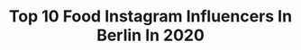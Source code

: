 ---
title: Top 10 Food Instagram Influencers In Berlin In 2020
description: >-
  Find top food Instagram influencers in Berlin in 2020. Most popular hashtags: #foodberlin #berlin #hummuslover #berlinblogger.
platform: Instagram
profiles:
  - username: "foodistisch"
    fullname: >-
      Berlin Food Traveller 🇩🇪🇻🇳
    location: "Germany"
    followers: 6488
    engagement: 656
    commentsToLikes: 0.224067
    id: ck5ch7rmgq99x0i11thtdnstq
    verified: false
    hashtags: "#waffles, #instamood, #burger, #currynight"
  - username: "healthymealsberlin"
    fullname: >-
      Healthy Meals Berlin
    location: "Germany"
    followers: 65388
    engagement: 525
    commentsToLikes: 0.029625
    id: ck0tvwbp3d2kr0i19io5gmwvb
    verified: false
    hashtags: ""
  - username: "daniel_fehlow"
    fullname: >-
      Daniel Fehlow
    location: "Germany"
    followers: 143118
    engagement: 322
    commentsToLikes: 0.017345
    id: ck5zpmky2sxhk0i14i8fzbyd7
    verified: true
    hashtags: "#weihnachten, #backagain, #teamplayer, #funnyfrisch"
  - username: "lenqsophia"
    fullname: >-
      INSPO • FASHION • LIFESTYLE
    location: "Germany"
    followers: 2636
    engagement: 1443
    commentsToLikes: 0.085389
    id: ck8t198uvuvq40j78hs9i532i
    verified: false
    hashtags: "#swag, #madewell, #passion4fashion, #fashionblogger"
  - username: "foodtasterberlin"
    fullname: >-
      FOODTASTER
    location: "Germany"
    followers: 9553
    engagement: 438
    commentsToLikes: 0.254929
    id: ck5hkxddhj75e0i11tnuilzi6
    verified: false
    hashtags: "#quarantinefood, #mochi, #truffle, #mexico"
  - username: "robert_hofmann"
    fullname: >-
      Robert Hofmann
    location: "Germany"
    followers: 42690
    engagement: 407
    commentsToLikes: 0.018346
    id: ck5qbe48ml5h00i11pmyos1ys
    verified: true
    hashtags: "#hogwarts, #methodacting, #lionine, #hummus"
  - username: "gastroberlin"
    fullname: >-
      Food in Berlin
    location: "Germany"
    followers: 17877
    engagement: 253
    commentsToLikes: 0.215431
    id: ck55nhghr684v0i11vn4i1p3b
    verified: false
    hashtags: "#vegan, #healthy, #bowls, #giveaway"
  - username: "veronika_klimovits"
    fullname: >-
      Veronika Klimovits
    location: "Germany"
    followers: 87537
    engagement: 433
    commentsToLikes: 0.054089
    id: ck13bd4luuuqq0i19odzvpflm
    verified: true
    hashtags: "#outfitlove, #ichliebedich, #pyjamastyle, #lovemychihuahua"
  - username: "lostdelphine"
    fullname: >-
      🐬Kristina Delphi
    location: "Germany"
    followers: 20060
    engagement: 729
    commentsToLikes: 0.034090
    id: ck600qd0ie2l20i14z1nf5lka
    verified: false
    hashtags: "#stabiloboss, #maske, #music, #atomars"
  - username: "liesalucia"
    fullname: >-
      ʟ ɪ ᴇ s ᴀ   ʟ ᴜ ᴄ ɪ ᴀ ☾
    location: "Germany"
    followers: 9863
    engagement: 509
    commentsToLikes: 0.210976
    id: ck0tzcfn6psks0i19mlka1ac4
    verified: false
    hashtags: "#adidas, #tragendekraft, #mondaymood, #fridaymood"
---